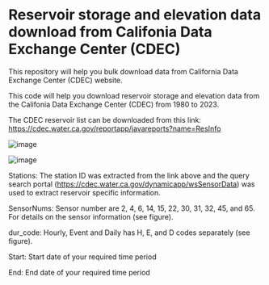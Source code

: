 # Reservoir storage and elevation data download from Califonia Data Exchange Center (CDEC)
This repository will help you bulk download data from California Data Exchange Center (CDEC) website.

This code will help you download reservoir storage and elevation data from the Califonia Data Exchange Center (CDEC) from 1980 to 2023.

The CDEC reservoir list can be downloaded from this link: https://cdec.water.ca.gov/reportapp/javareports?name=ResInfo

![image](https://github.com/user-attachments/assets/1b37fba5-5682-45ee-9fa4-54b2cf86c3e4)

![image](https://github.com/user-attachments/assets/3effd34f-74df-48bb-8c07-6614ce37f551)

Stations: The station ID was extracted from the link above and the query search portal (https://cdec.water.ca.gov/dynamicapp/wsSensorData) was used to extract reservoir specific information.

SensorNums: Sensor number are 2, 4, 6, 14, 15, 22, 30, 31, 32, 45, and 65. For details on the sensor information (see figure).

dur_code: Hourly, Event and Daily has H, E, and D codes separately (see figure).

Start: Start date of your required time period

End: End date of your required time period


